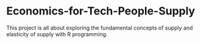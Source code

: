 # Economics-for-Tech-People-Supply

This project is all about exploring the fundamental concepts of supply and elasticity of supply with R programming.
